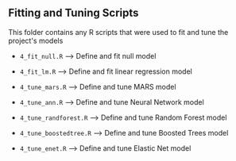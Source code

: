 ## Fitting and Tuning Scripts

This folder contains any R scripts that were used to fit and tune the project's models

- `4_fit_null.R` --> Define and fit null model

- `4_fit_lm.R` --> Define and fit linear regression model

- `4_tune_mars.R` --> Define and tune MARS model

- `4_tune_ann.R` --> Define and tune Neural Network model

- `4_tune_randforest.R` --> Define and tune Random Forest model

- `4_tune_boostedtree.R` --> Define and tune Boosted Trees model

- `4_tune_enet.R` --> Define and tune Elastic Net model